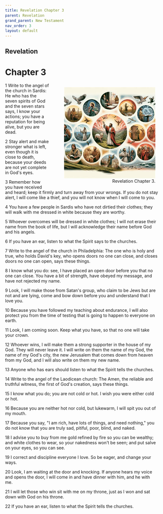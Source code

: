 ```yaml
---
title: Revelation Chapter 3
parent: Revelation
grand_parent: New Testament
nav_order: 3
layout: default
---
```


## Revelation

# Chapter 3

<figure style="float: right; margin-right: 10px;">
    <img src="/assets/Image/Revelation/500/3.jpg" alt="Revelation Chapter 3" style="width: 300px; height: 300px; float: right;padding-left: 10px;"/>
    <figcaption style="clear: both;text-align: right;">Revelation Chapter 3.</figcaption>
</figure>
1 Write to the angel of the church in Sardis: He who has the seven spirits of God and the seven stars says, I know your actions; you have a reputation for being alive, but you are dead.

2 Stay alert and make stronger what is left, even though it is close to death, because your deeds are not yet complete in God's eyes.

3 Remember how you have received and heard; keep it firmly and turn away from your wrongs. If you do not stay alert, I will come like a thief, and you will not know when I will come to you.

4 You have a few people in Sardis who have not dirtied their clothes; they will walk with me dressed in white because they are worthy.

5 Whoever overcomes will be dressed in white clothes; I will not erase their name from the book of life, but I will acknowledge their name before God and his angels.

6 If you have an ear, listen to what the Spirit says to the churches.

7 Write to the angel of the church in Philadelphia: The one who is holy and true, who holds David's key, who opens doors no one can close, and closes doors no one can open, says these things.

8 I know what you do: see, I have placed an open door before you that no one can close. You have a bit of strength, have obeyed my message, and have not rejected my name.

9 Look, I will make those from Satan's group, who claim to be Jews but are not and are lying, come and bow down before you and understand that I love you.

10 Because you have followed my teaching about endurance, I will also protect you from the time of testing that is going to happen to everyone on earth.

11 Look, I am coming soon. Keep what you have, so that no one will take your crown.

12 Whoever wins, I will make them a strong supporter in the house of my God. They will never leave it. I will write on them the name of my God, the name of my God's city, the new Jerusalem that comes down from heaven from my God, and I will also write on them my new name.

13 Anyone who has ears should listen to what the Spirit tells the churches.

14 Write to the angel of the Laodicean church: The Amen, the reliable and truthful witness, the first of God's creation, says these things.

15 I know what you do; you are not cold or hot. I wish you were either cold or hot.

16 Because you are neither hot nor cold, but lukewarm, I will spit you out of my mouth.

17 Because you say, "I am rich, have lots of things, and need nothing," you do not know that you are truly sad, pitiful, poor, blind, and naked.

18 I advise you to buy from me gold refined by fire so you can be wealthy; and white clothes to wear, so your nakedness won't be seen; and put salve on your eyes, so you can see.

19 I correct and discipline everyone I love. So be eager, and change your ways.

20 Look, I am waiting at the door and knocking. If anyone hears my voice and opens the door, I will come in and have dinner with him, and he with me.

21 I will let those who win sit with me on my throne, just as I won and sat down with God on his throne.

22 If you have an ear, listen to what the Spirit tells the churches.


